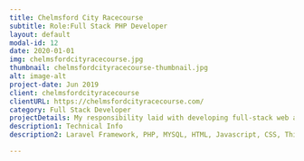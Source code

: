 ```yaml
---
title: Chelmsford City Racecourse
subtitle: Role:Full Stack PHP Developer
layout: default
modal-id: 12
date: 2020-01-01
img: chelmsfordcityracecourse.jpg
thumbnail: chelmsfordcityracecourse-thumbnail.jpg
alt: image-alt
project-date: Jun 2019
client: chelmsfordcityracecourse
clientURL: https://chelmsfordcityracecourse.com/
category: Full Stack Developer
projectDetails: My responsibility laid with developing full-stack web application include design ux. 
description1: Technical Info
description2: Laravel Framework, PHP, MYSQL, HTML, Javascript, CSS, Third Party Libraries(Bootstrap, Datatable JQuery, Form Validation), Git, SSH, Jenkins

---
```

